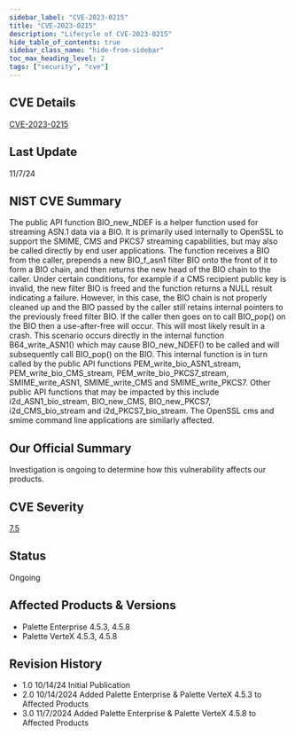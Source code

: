 ```yaml
---
sidebar_label: "CVE-2023-0215"
title: "CVE-2023-0215"
description: "Lifecycle of CVE-2023-0215"
hide_table_of_contents: true
sidebar_class_name: "hide-from-sidebar"
toc_max_heading_level: 2
tags: ["security", "cve"]
---
```


## CVE Details

[CVE-2023-0215](https://nvd.nist.gov/vuln/detail/CVE-2023-0215)

## Last Update

11/7/24

## NIST CVE Summary

The public API function BIO_new_NDEF is a helper function used for streaming ASN.1 data via a BIO. It is primarily used
internally to OpenSSL to support the SMIME, CMS and PKCS7 streaming capabilities, but may also be called directly by end
user applications. The function receives a BIO from the caller, prepends a new BIO_f_asn1 filter BIO onto the front of
it to form a BIO chain, and then returns the new head of the BIO chain to the caller. Under certain conditions, for
example if a CMS recipient public key is invalid, the new filter BIO is freed and the function returns a NULL result
indicating a failure. However, in this case, the BIO chain is not properly cleaned up and the BIO passed by the caller
still retains internal pointers to the previously freed filter BIO. If the caller then goes on to call BIO_pop() on the
BIO then a use-after-free will occur. This will most likely result in a crash. This scenario occurs directly in the
internal function B64_write_ASN1() which may cause BIO_new_NDEF() to be called and will subsequently call BIO_pop() on
the BIO. This internal function is in turn called by the public API functions PEM_write_bio_ASN1_stream,
PEM_write_bio_CMS_stream, PEM_write_bio_PKCS7_stream, SMIME_write_ASN1, SMIME_write_CMS and SMIME_write_PKCS7. Other
public API functions that may be impacted by this include i2d_ASN1_bio_stream, BIO_new_CMS, BIO_new_PKCS7,
i2d_CMS_bio_stream and i2d_PKCS7_bio_stream. The OpenSSL cms and smime command line applications are similarly affected.

## Our Official Summary

Investigation is ongoing to determine how this vulnerability affects our products.

## CVE Severity

[7.5](https://nvd.nist.gov/vuln/detail/CVE-2023-0215)

## Status

Ongoing

## Affected Products & Versions

- Palette Enterprise 4.5.3, 4.5.8
- Palette VerteX 4.5.3, 4.5.8

## Revision History

- 1.0 10/14/24 Initial Publication
- 2.0 10/14/2024 Added Palette Enterprise & Palette VerteX 4.5.3 to Affected Products
- 3.0 11/7/2024 Added Palette Enterprise & Palette VerteX 4.5.8 to Affected Products
